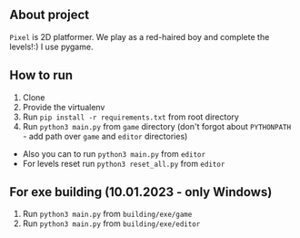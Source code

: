 About project
-------------

`Pixel` is 2D platformer. We play as a red-haired boy and complete the levels!:)
I use pygame.

How to run
----------

1. Clone
2. Provide the virtualenv
3. Run `pip install -r requirements.txt` from root directory
4. Run `python3 main.py` from `game` directory (don't forgot about `PYTHONPATH` - add path over `game` and `editor` directories)
- Also you can to run `python3 main.py` from `editor`
- For levels reset run `python3 reset_all.py` from `editor`

For exe building (10.01.2023 - only Windows)
--------------------------------------------

1. Run `python3 main.py` from `building/exe/game`
2. Run `python3 main.py` from `building/exe/editor`
